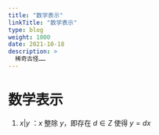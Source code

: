 ```yaml
---
title: "数学表示"
linkTitle: "数学表示"
type: blog
weight: 1000
date: 2021-10-18
description: >
  稀奇古怪……
---
```


# 数学表示

1. $x|y$ ：$x$ 整除 $y$，即存在 $d\in Z$ 使得 $y=dx$